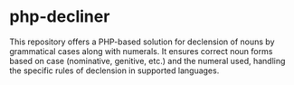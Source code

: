 # php-decliner
This repository offers a PHP-based solution for declension of nouns by grammatical cases along with numerals. It ensures correct noun forms based on case (nominative, genitive, etc.) and the numeral used, handling the specific rules of declension in supported languages.
